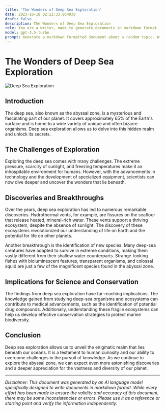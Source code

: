 ```yaml
---
title: 'The Wonders of Deep Sea Exploration'
date: 2023-10-18 02:22:33.864938
draft: false
description: The Wonders of Deep Sea Exploration
role: You are a writer, made to generate documents in markdown format. It is very important that all of the documents you generate are in valid markdown format.
model: gpt-3.5-turbo
prompt: Generate a markdown formatted document about a random topic. At the bottom, include a disclaimer explaining that the document was generated by you. The first line of the document should be the title. Make sure that the entire document is in proper markdown format, using a mix of various tags to make the document visually appealing.
---
```


# The Wonders of Deep Sea Exploration

![Deep Sea Exploration](https://example.com/deepsea.jpg)

## Introduction

The deep sea, also known as the abyssal zone, is a mysterious and fascinating part of our planet. It covers approximately 65% of the Earth's surface and is home to a wide variety of unique and often bizarre organisms. Deep sea exploration allows us to delve into this hidden realm and unlock its secrets.

## The Challenges of Exploration

Exploring the deep sea comes with many challenges. The extreme pressure, scarcity of sunlight, and freezing temperatures make it an inhospitable environment for humans. However, with the advancements in technology and the development of specialized equipment, scientists can now dive deeper and uncover the wonders that lie beneath.

## Discoveries and Breakthroughs

Over the years, deep sea exploration has led to numerous remarkable discoveries. Hydrothermal vents, for example, are fissures on the seafloor that release heated, mineral-rich water. These vents support a thriving ecosystem, despite the absence of sunlight. The discovery of these ecosystems revolutionized our understanding of life on Earth and the potential for life on other planets.

Another breakthrough is the identification of new species. Many deep-sea creatures have adapted to survive in extreme conditions, making them vastly different from their shallow water counterparts. Strange-looking fishes with bioluminescent features, transparent organisms, and colossal squid are just a few of the magnificent species found in the abyssal zone.

## Implications for Science and Conservation

The findings from deep sea exploration have far-reaching implications. The knowledge gained from studying deep-sea organisms and ecosystems can contribute to medical advancements, such as the identification of potential drug compounds. Additionally, understanding these fragile ecosystems can help us develop effective conservation strategies to protect marine biodiversity.

## Conclusion

Deep sea exploration allows us to unveil the enigmatic realm that lies beneath our oceans. It is a testament to human curiosity and our ability to overcome challenges in the pursuit of knowledge. As we continue to explore the abyssal zone, we can expect even more astonishing discoveries and a deeper appreciation for the vastness and diversity of our planet.

---

*Disclaimer: This document was generated by an AI language model specifically designed to write documents in markdown format. While every effort has been made to ensure the validity and accuracy of this document, there may be some inconsistencies or errors. Please use it as a reference or starting point and verify the information independently.*